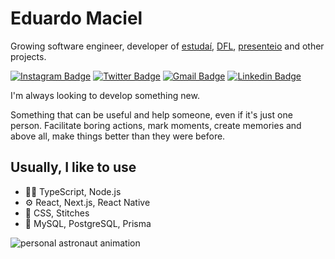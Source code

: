 # Eduardo Maciel

Growing software engineer, developer of [estudaí](https://github.com/theduardomaciel/estudai),  [DFL](https://github.com/theduardomaciel/dfl-mobile), [presenteio](https://github.com/theduardomaciel/presenteio) and other projects.

[![Instagram Badge](https://img.shields.io/badge/-@theduardomaciel-571493?style=flat-square&labelColor=40116a&logo=instagram&logoColor=white&link=https://instagram.com/dieegosf)](https://instagram.com/theduardomaciel) 
[![Twitter Badge](https://img.shields.io/badge/-@theduardomaciel-571493?style=flat-square&labelColor=40116a&logo=twitter&logoColor=white&link=https://twitter.com/dieegosf)](https://twitter.com/theduardomaciel) 
[![Gmail Badge](https://img.shields.io/badge/-eduardomacielbr@gmail.com-571493?style=flat-square&logo=Gmail&logoColor=white&link=mailto:diego.schell.f@gmail.com)](mailto:eduardomacielbr@gmail.com)
[![Linkedin Badge](https://img.shields.io/badge/-Eduardo%20Maciel-40116a?style=flat-square&logo=Linkedin&logoColor=white&link=https://www.linkedin.com/in/theduardomaciel/)](https://www.linkedin.com/in/theduardomaciel/) 


I'm always looking to develop something new. 

Something that can be useful and help someone, even if it's just one person. Facilitate boring actions, mark moments, create memories and above all, make things better than they were before.

## Usually, I like to use
- 👨‍💻 TypeScript, Node.js
- ⚙️ React, Next.js, React Native
- 🎨 CSS, Stitches
- 💾 MySQL, PostgreSQL, Prisma

![personal astronaut animation](assets/animation_640.gif)